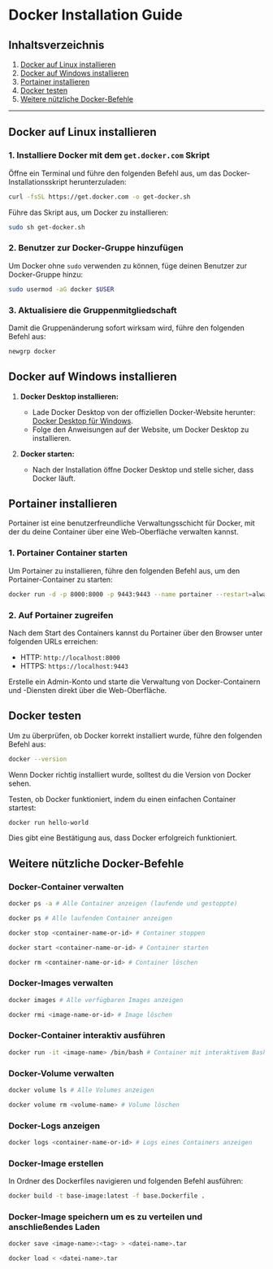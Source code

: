 # Docker Installation Guide

## Inhaltsverzeichnis

1. [Docker auf Linux installieren](#docker-auf-linux-installieren)
2. [Docker auf Windows installieren](#docker-auf-windows-installieren)
3. [Portainer installieren](#portainer-installieren)
4. [Docker testen](#docker-testen)
5. [Weitere nützliche Docker-Befehle](#weitere-nützliche-docker-befehle)

---

## Docker auf Linux installieren

### 1. Installiere Docker mit dem `get.docker.com` Skript

Öffne ein Terminal und führe den folgenden Befehl aus, um das Docker-Installationsskript herunterzuladen:

```sh
curl -fsSL https://get.docker.com -o get-docker.sh
```

Führe das Skript aus, um Docker zu installieren:

```sh
sudo sh get-docker.sh
```
### 2. Benutzer zur Docker-Gruppe hinzufügen

Um Docker ohne `sudo` verwenden zu können, füge deinen Benutzer zur Docker-Gruppe hinzu:

```sh
sudo usermod -aG docker $USER
```

### 3. Aktualisiere die Gruppenmitgliedschaft

Damit die Gruppenänderung sofort wirksam wird, führe den folgenden Befehl aus:

```sh 
newgrp docker
```
## Docker auf Windows installieren

1. **Docker Desktop installieren:**
   - Lade Docker Desktop von der offiziellen Docker-Website herunter: [Docker Desktop für Windows](https://www.docker.com/products/docker-desktop).
   - Folge den Anweisungen auf der Website, um Docker Desktop zu installieren.

2. **Docker starten:**
   - Nach der Installation öffne Docker Desktop und stelle sicher, dass Docker läuft.

## Portainer installieren

Portainer ist eine benutzerfreundliche Verwaltungsschicht für Docker, mit der du deine Container über eine Web-Oberfläche verwalten kannst.

### 1. Portainer Container starten

Um Portainer zu installieren, führe den folgenden Befehl aus, um den Portainer-Container zu starten:

```sh 
docker run -d -p 8000:8000 -p 9443:9443 --name portainer --restart=always -v /var/run/docker.sock:/var/run/docker.sock -v portainer_data:/data portainer/portainer-ce:latest 
```

### 2. Auf Portainer zugreifen

Nach dem Start des Containers kannst du Portainer über den Browser unter folgenden URLs erreichen:

- HTTP: `http://localhost:8000`
- HTTPS: `https://localhost:9443`

Erstelle ein Admin-Konto und starte die Verwaltung von Docker-Containern und -Diensten direkt über die Web-Oberfläche.

## Docker testen

Um zu überprüfen, ob Docker korrekt installiert wurde, führe den folgenden Befehl aus:

```sh 
docker --version
```
Wenn Docker richtig installiert wurde, solltest du die Version von Docker sehen.

Testen, ob Docker funktioniert, indem du einen einfachen Container startest:

```sh 
docker run hello-world
```
Dies gibt eine Bestätigung aus, dass Docker erfolgreich funktioniert.



## Weitere nützliche Docker-Befehle

### Docker-Container verwalten
```sh
docker ps -a # Alle Container anzeigen (laufende und gestoppte)
```
```sh
docker ps # Alle laufenden Container anzeigen
```
```sh
docker stop <container-name-or-id> # Container stoppen
```
```sh
docker start <container-name-or-id> # Container starten
```
```sh
docker rm <container-name-or-id> # Container löschen
```

### Docker-Images verwalten
```sh
docker images # Alle verfügbaren Images anzeigen
```
```sh
docker rmi <image-name-or-id> # Image löschen
```

### Docker-Container interaktiv ausführen
```sh
docker run -it <image-name> /bin/bash # Container mit interaktivem Bash-Zugang starten
```

### Docker-Volume verwalten

```sh
docker volume ls # Alle Volumes anzeigen
```
```sh
docker volume rm <volume-name> # Volume löschen
```

### Docker-Logs anzeigen

```sh
docker logs <container-name-or-id> # Logs eines Containers anzeigen
```

### Docker-Image erstellen

In Ordner des Dockerfiles navigieren und folgenden Befehl ausführen:

```sh
docker build -t base-image:latest -f base.Dockerfile .
```

### Docker-Image speichern um es zu verteilen und anschließendes Laden

```sh
docker save <image-name>:<tag> > <datei-name>.tar
```
```sh
docker load < <datei-name>.tar
```

